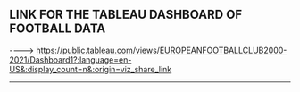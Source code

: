 LINK FOR THE TABLEAU DASHBOARD OF FOOTBALL DATA
--------------------------------------------------------------------------------------------------------------------------------------------------------------------

---->       https://public.tableau.com/views/EUROPEANFOOTBALLCLUB2000-2021/Dashboard1?:language=en-US&:display_count=n&:origin=viz_share_link

--------------------------------------------------------------------------------------------------------------------------------------------------------------------
